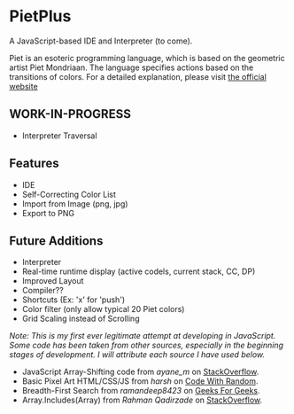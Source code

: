 # PietPlus
A JavaScript-based IDE and Interpreter (to come).

Piet is an esoteric programming language, which is based on the geometric artist Piet Mondriaan. The language specifies actions based on the transitions of colors. For a detailed explanation, please visit [the official website](https://www.dangermouse.net/esoteric/piet.html)

## WORK-IN-PROGRESS
- Interpreter Traversal

## Features
- IDE
- Self-Correcting Color List
- Import from Image (png, jpg)
- Export to PNG

## Future Additions
- Interpreter
- Real-time runtime display (active codels, current stack, CC, DP)
- Improved Layout
- Compiler??
- Shortcuts (Ex: 'x' for 'push')
- Color filter (only allow typical 20 Piet colors)
- Grid Scaling instead of Scrolling

_Note: This is my first ever legitimate attempt at developing in JavaScript. Some code has been taken from other sources, especially in the beginning stages of development. I will attribute each source I have used below._

- JavaScript Array-Shifting code from _ayane\_m_ on [StackOverflow](https://stackoverflow.com/questions/36215355/what-is-a-good-way-to-rotate-circular-shift-a-two-dimensional-array).
- Basic Pixel Art HTML/CSS/JS from _harsh_ on [Code With Random](https://www.codewithrandom.com/2022/12/02/pixel-art-maker-using-javascript/).
- Breadth-First Search from _ramandeep8423_ on [Geeks For Geeks](https://www.geeksforgeeks.org/breadth-first-traversal-bfs-on-a-2d-array/#).
- Array.Includes(Array) from _Rahman Qadirzade_ on [StackOverflow](https://www.geeksforgeeks.org/breadth-first-traversal-bfs-on-a-2d-array/#).